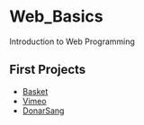 # Web_Basics
Introduction to Web Programming
## First Projects
- [Basket](https://github.com/oscarjuly23/Web_Basics/tree/main/Personal)
- [Vimeo](https://github.com/oscarjuly23/Web_Basics/tree/main/Vimeo)
- [DonarSang](https://github.com/oscarjuly23/Web_Basics/tree/main/Sangre_OscarJ_VictorV)
